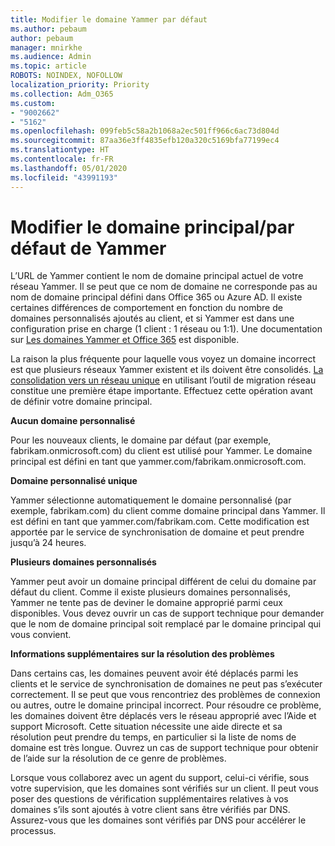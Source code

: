 ```yaml
---
title: Modifier le domaine Yammer par défaut
ms.author: pebaum
author: pebaum
manager: mnirkhe
ms.audience: Admin
ms.topic: article
ROBOTS: NOINDEX, NOFOLLOW
localization_priority: Priority
ms.collection: Adm_O365
ms.custom:
- "9002662"
- "5162"
ms.openlocfilehash: 099feb5c58a2b1068a2ec501ff966c6ac73d804d
ms.sourcegitcommit: 87aa36e3ff4835efb120a320c5169bfa77199ec4
ms.translationtype: HT
ms.contentlocale: fr-FR
ms.lasthandoff: 05/01/2020
ms.locfileid: "43991193"
---
```

# <a name="changing-the-defaultprimary-yammer-domain"></a>Modifier le domaine principal/par défaut de Yammer

L’URL de Yammer contient le nom de domaine principal actuel de votre réseau Yammer. Il se peut que ce nom de domaine ne corresponde pas au nom de domaine principal défini dans Office 365 ou Azure AD. Il existe certaines différences de comportement en fonction du nombre de domaines personnalisés ajoutés au client, et si Yammer est dans une configuration prise en charge (1 client : 1 réseau ou 1:1). Une documentation sur [Les domaines Yammer et Office 365](https://docs.microsoft.com/yammer/configure-your-yammer-network/manage-yammer-domains) est disponible.

La raison la plus fréquente pour laquelle vous voyez un domaine incorrect est que plusieurs réseaux Yammer existent et ils doivent être consolidés. [La consolidation vers un réseau unique](https://docs.microsoft.com/yammer/configure-your-yammer-network/consolidate-multiple-yammer-networks) en utilisant l’outil de migration réseau constitue une première étape importante. Effectuez cette opération avant de définir votre domaine principal.

**Aucun domaine personnalisé**

Pour les nouveaux clients, le domaine par défaut (par exemple, fabrikam.onmicrosoft.com) du client est utilisé pour Yammer. Le domaine principal est défini en tant que yammer.com/fabrikam.onmicrosoft.com.

**Domaine personnalisé unique**

Yammer sélectionne automatiquement le domaine personnalisé (par exemple, fabrikam.com) du client comme domaine principal dans Yammer. Il est défini en tant que yammer.com/fabrikam.com. Cette modification est apportée par le service de synchronisation de domaine et peut prendre jusqu’à 24 heures.

**Plusieurs domaines personnalisés**

Yammer peut avoir un domaine principal différent de celui du domaine par défaut du client. Comme il existe plusieurs domaines personnalisés, Yammer ne tente pas de deviner le domaine approprié parmi ceux disponibles. Vous devez ouvrir un cas de support technique pour demander que le nom de domaine principal soit remplacé par le domaine principal qui vous convient.

**Informations supplémentaires sur la résolution des problèmes**

Dans certains cas, les domaines peuvent avoir été déplacés parmi les clients et le service de synchronisation de domaines ne peut pas s’exécuter correctement. Il se peut que vous rencontriez des problèmes de connexion ou autres, outre le domaine principal incorrect. Pour résoudre ce problème, les domaines doivent être déplacés vers le réseau approprié avec l’Aide et support Microsoft. Cette situation nécessite une aide directe et sa résolution peut prendre du temps, en particulier si la liste de noms de domaine est très longue. Ouvrez un cas de support technique pour obtenir de l’aide sur la résolution de ce genre de problèmes.

Lorsque vous collaborez avec un agent du support, celui-ci vérifie, sous votre supervision, que les domaines sont vérifiés sur un client. Il peut vous poser des questions de vérification supplémentaires relatives à vos domaines s’ils sont ajoutés à votre client sans être vérifiés par DNS. Assurez-vous que les domaines sont vérifiés par DNS pour accélérer le processus.
